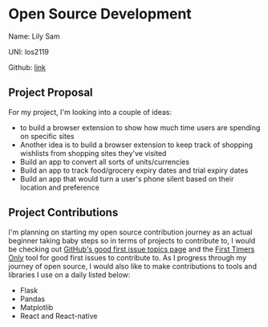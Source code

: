 # Open Source Development

Name: Lily Sam

UNI: los2119

Github: [link](https://github.com/oforiwaasam)


## Project Proposal
For my project, I'm looking into a couple of ideas:
- to build a browser extension to show how much time users are spending on specific sites
- Another idea is to build a browser extension to keep track of shopping wishlists from shopping sites they've visited
- Build an app to convert all sorts of units/currencies
- Build an app to track food/grocery expiry dates and trial expiry dates
- Build an app that would turn a user's phone silent based on their location and preference

## Project Contributions
I'm planning on starting my open source contribution journey as an actual beginner taking baby steps so in terms of projects to contribute to, I would be checking out [GitHub's good first issue topics page](https://github.com/topics/good-first-issue) and the [First Timers Only](https://www.firsttimersonly.com/) tool for good first issues to contribute to.
As I progress through my journey of open source, I would also like to make contributions to tools and libraries I use on a daily listed below:
- Flask
- Pandas
- Matplotlib
- React and React-native
